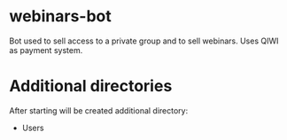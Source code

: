 # webinars-bot
Bot used to sell access to a private group and to sell webinars. Uses QIWI as payment system.

# Additional directories
After starting will be created additional directory:
 - Users
